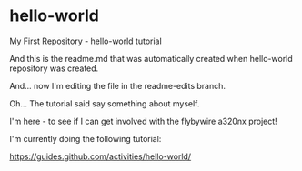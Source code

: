 # hello-world

My First Repository - hello-world tutorial

And this is the readme.md that was automatically created when hello-world repository was created.

And... now I'm editing the file in the readme-edits branch.

Oh... The tutorial said say something about myself.

I'm here - to see if I can get involved with the flybywire a320nx project!

I'm currently doing the following tutorial:

https://guides.github.com/activities/hello-world/
